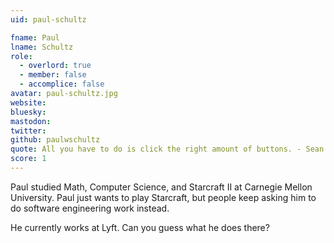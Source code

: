 ```yaml
---
uid: paul-schultz

fname: Paul
lname: Schultz
role:
  - overlord: true
  - member: false
  - accomplice: false
avatar: paul-schultz.jpg
website: 
bluesky: 
mastodon: 
twitter: 
github: paulwschultz
quote: All you have to do is click the right amount of buttons. - Sean (Day[9]) Plott
score: 1
---
```

Paul studied Math, Computer Science, and Starcraft II at Carnegie Mellon University. Paul just wants to play Starcraft, but people keep asking him to do software engineering work instead.

He currently works at Lyft. Can you guess what he does there?
